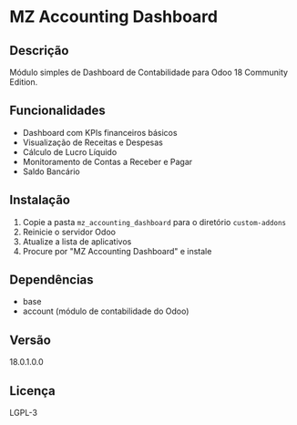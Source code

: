 # MZ Accounting Dashboard

## Descrição
Módulo simples de Dashboard de Contabilidade para Odoo 18 Community Edition.

## Funcionalidades
- Dashboard com KPIs financeiros básicos
- Visualização de Receitas e Despesas
- Cálculo de Lucro Líquido
- Monitoramento de Contas a Receber e Pagar
- Saldo Bancário

## Instalação
1. Copie a pasta `mz_accounting_dashboard` para o diretório `custom-addons`
2. Reinicie o servidor Odoo
3. Atualize a lista de aplicativos
4. Procure por "MZ Accounting Dashboard" e instale

## Dependências
- base
- account (módulo de contabilidade do Odoo)

## Versão
18.0.1.0.0

## Licença
LGPL-3